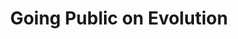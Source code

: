 ---
title: Going Public on Evolution
pages:
- /articles/why-i-went-public-evolution
- /articles/rubio-age-earth
- /articles/age-rubios-earth
---